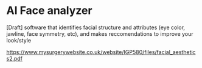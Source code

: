 # AI Face analyzer

[Draft] software that identifies facial structure and attributes (eye color, jawline, face symmetry, etc), and makes reccomendations to improve your look/style

https://www.mysurgerywebsite.co.uk/website/IGP580/files/facial_aesthetics2.pdf


